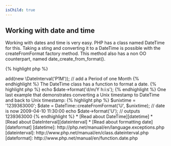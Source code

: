 ```yaml
---
isChild: true
---
```


## Working with date and time

Working with dates and time is very easy. PHP has a class named DateTime for this. Taking a sting and converting it to a DateTime is possible with the createFromFormat factory method. This method also has a non OO counterpart, named date_create_from_format().

{% highlight php %}
<?php
$rawDate = '22/11/1968';
$date = \DateTime::createFromFormat('d/m/Y', $rawDate);

{% endhighlight %}

Calculating with DateTime is possible with the DateInterval class. DateTime has functions like add() and sub() that take a DateInterval as an argument. For example, if one would want to add a month to the date we created above:

{% highlight php %}
$date->add(new \DateInterval('P1M')); // add a Period of one Month
{% endhighlight %}

The DateTime class has a function to format a date.

{% highlight php %}
echo $date->format('d/m/Y h:i:s');
{% endhighlight %}

One last example that demonstrates converting a Unix timestamp to DateTime and back to Unix timestamp:

{% highlight php %}
$unixtime = '1239363000';
$date = DateTime::createFromFormat('U', $unixtime); // date is now 2009-04-10 11:30:00
echo $date->format('U'); // outputs 1239363000
{% endhighlight %}

* [Read about DateTime][datetime]
* [Read about DateInterval][dateinterval]
* [Read about formatting date][dateformat]

[datetime]: http://php.net/manual/en/language.exceptions.php 
[dateinterval]: http://www.php.net/manual/en/class.dateinterval.php
[dateformat]: http://www.php.net/manual/en/function.date.php
